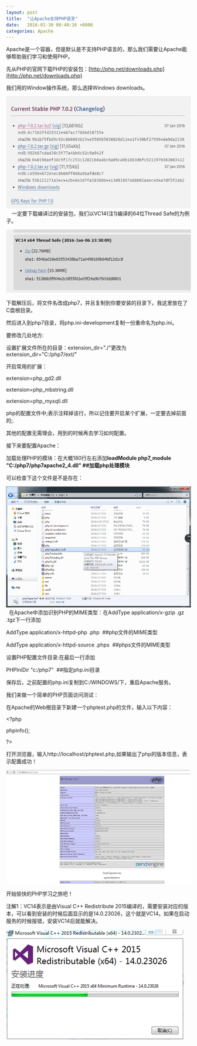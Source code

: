 ```yaml
---
layout: post
title:  "让Apache支持PHP语言"
date:   2016-01-30 00:49:26 +0800
categories: Apache
---
```


Apache是一个容器，但是默认是不支持PHP语言的，那么我们需要让Apache能够帮助我们学习和使用PHP。

先从PHP的官网下载PHP的安装包：[http://php.net/downloads.php](http://php.net/downloads.php)

我们用的Window操作系统，那么选择Windows downloads。

[![QQ截图20160129233453](/assets/images/2016/01/QQ截图20160129233453.png)](/assets/images/2016/01/QQ截图20160129233453.png)    一定要下载编译过的安装包，我们以VC14(注1)编译的64位Thread Safe的为例子。

[![QQ截图20160129233814](/assets/images/2016/01/QQ截图20160129233814.png)](/assets/images/2016/01/QQ截图20160129233814.png)

下载解压后，将文件名改成php7，并且复制到你要安装的目录下。我这里放在了C盘根目录。

然后进入到php7目录，将php.ini-development复制一份重命名为php.ini。

要修改几处地方:

设置扩展文件所在的目录：extension_dir="./"更改为extension_dir="C:/php7/ext/"

开启常用的扩展：

extension=php_gd2.dll

extension=php_mbstring.dll

extension=php_mysqli.dll

php的配置文件中;表示注释掉该行，所以记住要开启某个扩展，一定要去掉前面的;.

其他的配置无需理会，用到的时候再去学习如何配置。

接下来要配置Apache：

加载处理PHP的模块：在大概180行左右添加**loadModule php7_module "C:/php7/php7apache2_4.dll" ##加载php处理模块**

可以检查下这个文件是不是存在：

[![QQ截图20160129235635](/assets/images/2016/01/QQ截图20160129235635.png)](/assets/images/2016/01/QQ截图20160129235635.png)  在Apache中添加识别PHP的MIME类型：在AddType application/x-gzip .gz .tgz下一行添加

AddType application/x-httpd-php .php  ##php文件的MIME类型

AddType application/x-httpd-source .phps  ##phps文件的MIME类型

设置PHP配置文件目录:在最后一行添加

PHPIniDir "c:/php7"  ##指定php.ini目录

保存后，之前配置的php.ini复制到C:/WINDOWS/下，重启Apache服务。

我们来做一个简单的PHP页面访问测试：

在Apache的Web根目录下新建一个phptest.php的文件，输入以下内容：

&lt;?php

phpinfo();

?&gt;

打开浏览器，输入http://localhost/phptest.php,如果输出了php的版本信息，表示配置成功！

[![QQ截图20160130011055](/assets/images/2016/01/QQ截图20160130011055.png)](/assets/images/2016/01/QQ截图20160130011055.png)

开始愉快的PHP学习之旅吧！

注解1：VC14表示是由Visual C++ Redistribute 2015编译的，需要安装对应的版本，可以看到安装的时候后面显示的是14.0.23026，这个就是VC14。如果在启动服务的时候报错，安装VC14后就能解决。

[![QQ截图20160130003938](/assets/images/2016/01/QQ截图20160130003938.png)](/assets/images/2016/01/QQ截图20160130003938.png)

&nbsp;

&nbsp;